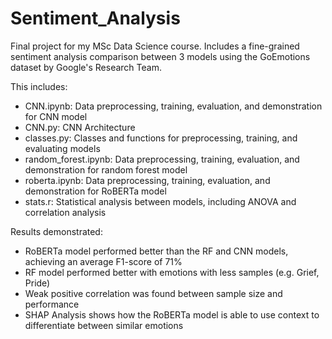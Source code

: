 # Sentiment_Analysis
Final project for my MSc Data Science course. Includes a fine-grained sentiment analysis comparison between 3 models using the GoEmotions dataset by Google's Research Team.

This includes:
* CNN.ipynb: Data preprocessing, training, evaluation, and demonstration for CNN model
* CNN.py: CNN Architecture
* classes.py: Classes and functions for preprocessing, training, and evaluating models
* random_forest.ipynb: Data preprocessing, training, evaluation, and demonstration for random forest model
* roberta.ipynb: Data preprocessing, training, evaluation, and demonstration for RoBERTa model
* stats.r: Statistical analysis between models, including ANOVA and correlation analysis

Results demonstrated: 
* RoBERTa model performed better than the RF and CNN models, achieving an average F1-score of 71%
* RF model performed better with emotions with less samples (e.g. Grief, Pride)
* Weak positive correlation was found between sample size and performance
* SHAP Analysis shows how the RoBERTa model is able to use context to differentiate between similar emotions

